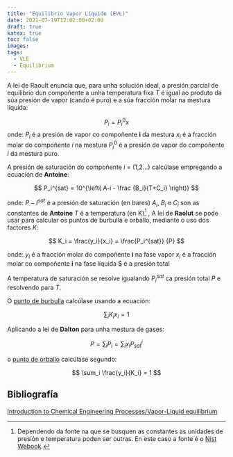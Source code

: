```yaml
---
title: "Equilibrio Vapor Líquido (EVL)"
date: 2021-07-19T12:02:00+02:00
draft: true
katex: true
toc: false
images:
tags:
  - VLE
  - Equilibrium
---
```


A lei de Raoult enuncia que, para unha solución ideal, a presión parcial de equilibrio dun compoñente a unha temperatura fixa $T$ é igual ao produto da súa presión de vapor (cando é puro) e a súa fracción molar na mestura líquida:

$$
P_i = P_i^0 x
$$
onde:
  $P_i$ é a presión de vapor co compoñente **i** da mestura
  $x_i$ é a fracción molar do compoñente $i$ na mestura
  $P_i^0$ é a presión de vapor do compoñente $i$ da mestura puro.

A presión de saturación do compoñente $i$ = (1,2...) calcúlase empregando a ecuación de **Antoine**:
  
$$
P_i^{sat} = 10^{\left( A-i - \frac {B_i}{T+C_i} \right)}
$$
  
onde:
  $P-I^{sat}$ é a presión de saturación (en bares)
  $A_i$, $B_i$ e $C_i$ son as constantes de **Antoine**
  $T$ é a temperatura (en K)[^1]
              ,
A lei de **Raolut** se pode usar para calcular os puntos de burbulla e orballo, mediante o uso dos factores $K$:

$$
K_i = \frac{y_i}{x_i} = \frac{P_i^{sat}} {P}
$$

onde:
  $y_i$ é a fracción molar do compoñente **i** na fase vapor
  $x_i$ é a fracción molar co compoñente **i** na fase líquida
  $ é a presión total  

A temperatura de saturación se resolve igualando $P_i^{sat}$ ca presión total $P$ e resolvendo para $T$.

O [punto de burbulla](https://en.wikipedia.org/wiki/Bubble_point) calcúlase usando a ecuación:

$$
\sum_{i} K_ix_i = 1
$$

Aplicando a lei de **Dalton** para unha mestura de gases:

$$
P = \sum_i P_i = \sum_i x_iP_{sat}^i
$$

o [punto de orballo](https://en.wikipedia.org/wiki/Dew_point) calcúlase segundo:

$$
\sum_i \frac{y_i}{K_i} = 1
$$

## Bibliografía

[Introduction to Chemical Engineering Processes/Vapor-Liquid equilibrium](https://en.wikibooks.org/wiki/Introduction_to_Chemical_Engineering_Processes/Vapor-Liquid_equilibrium#Multiple-Component_Phase_Equilibrium:_Phase_Diagrams)

[^1]: Dependendo da fonte na que se busquen as constantes as unidades de presión e temperatura poden ser outras. En este caso a fonte é o [Nist Webook](https://webbook.nist.gov/).


